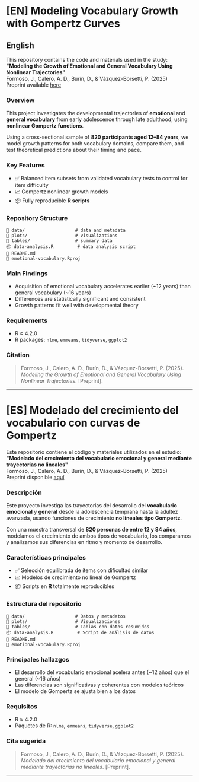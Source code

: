 
# [EN] Modeling Vocabulary Growth with Gompertz Curves


## English

This repository contains the code and materials used in the study:  
**"Modeling the Growth of Emotional and General Vocabulary Using Nonlinear Trajectories"**  
Formoso, J., Calero, A. D., Burín, D., & Vázquez-Borsetti, P. (2025)  
Preprint available [here](Link_al_preprint)

### Overview

This project investigates the developmental trajectories of **emotional** and **general vocabulary** from early adolescence through late adulthood, using **nonlinear Gompertz functions**.

Using a cross-sectional sample of **820 participants aged 12–84 years**, we model growth patterns for both vocabulary domains, compare them, and test theoretical predictions about their timing and pace.

### Key Features

- ✅ Balanced item subsets from validated vocabulary tests to control for item difficulty
- 📈 Gompertz nonlinear growth models
- 📦 Fully reproducible **R scripts**

### Repository Structure

```
📂 data/                   # data and metadata
📂 plots/                  # visualizations
📂 tables/                 # summary data
📦 data-analysis.R         # data analysis script
📄 README.md
📄 emotional-vocabulary.Rproj
```

### Main Findings

- Acquisition of emotional vocabulary accelerates earlier (~12 years) than general vocabulary (~16 years)
- Differences are statistically significant and consistent
- Growth patterns fit well with developmental theory

### Requirements

- R ≥ 4.2.0  
- R packages: `nlme`, `emmeans`, `tidyverse`, `ggplot2`

### Citation

> Formoso, J., Calero, A. D., Burín, D., & Vázquez-Borsetti, P. (2025). *Modeling the Growth of Emotional and General Vocabulary Using Nonlinear Trajectories*. [Preprint].

---

# [ES] Modelado del crecimiento del vocabulario con curvas de Gompertz

Este repositorio contiene el código y materiales utilizados en el estudio:  
**"Modelado del crecimiento del vocabulario emocional y general mediante trayectorias no lineales"**  
Formoso, J., Calero, A. D., Burín, D., & Vázquez-Borsetti, P. (2025)  
Preprint disponible [aquí](link_al_preprint)

### Descripción

Este proyecto investiga las trayectorias del desarrollo del **vocabulario emocional** y **general** desde la adolescencia temprana hasta la adultez avanzada, usando funciones de crecimiento **no lineales tipo Gompertz**.

Con una muestra transversal de **820 personas de entre 12 y 84 años**, modelamos el crecimiento de ambos tipos de vocabulario, los comparamos y analizamos sus diferencias en ritmo y momento de desarrollo.

### Características principales

- ✅ Selección equilibrada de ítems con dificultad similar
- 📈 Modelos de crecimiento no lineal de Gompertz
- 📦 Scripts en **R** totalmente reproducibles

### Estructura del repositorio

```
📂 data/                   # Datos y metadatos
📂 plots/                  # Visualizaciones
📂 tables/                 # Tablas con datos resumidos
📦 data-analysis.R         # Script de análisis de datos
📄 README.md
📄 emotional-vocabulary.Rproj
```

### Principales hallazgos

- El desarrollo del vocabulario emocional acelera antes (~12 años) que el general (~16 años)
- Las diferencias son significativas y coherentes con modelos teóricos
- El modelo de Gompertz se ajusta bien a los datos

### Requisitos

- R ≥ 4.2.0  
- Paquetes de R: `nlme`, `emmeans`, `tidyverse`, `ggplot2`

### Cita sugerida

> Formoso, J., Calero, A. D., Burín, D., & Vázquez-Borsetti, P. (2025). *Modelado del crecimiento del vocabulario emocional y general mediante trayectorias no lineales*. [Preprint].

---

